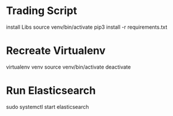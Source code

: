 # Trading Script
install Libs
source venv/bin/activate
pip3 install -r requirements.txt

# Recreate Virtualenv
virtualenv venv
source venv/bin/activate
deactivate

# Run Elasticsearch
sudo systemctl start elasticsearch